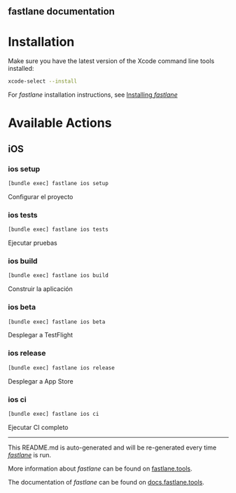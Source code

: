 fastlane documentation
----

# Installation

Make sure you have the latest version of the Xcode command line tools installed:

```sh
xcode-select --install
```

For _fastlane_ installation instructions, see [Installing _fastlane_](https://docs.fastlane.tools/#installing-fastlane)

# Available Actions

## iOS

### ios setup

```sh
[bundle exec] fastlane ios setup
```

Configurar el proyecto

### ios tests

```sh
[bundle exec] fastlane ios tests
```

Ejecutar pruebas

### ios build

```sh
[bundle exec] fastlane ios build
```

Construir la aplicación

### ios beta

```sh
[bundle exec] fastlane ios beta
```

Desplegar a TestFlight

### ios release

```sh
[bundle exec] fastlane ios release
```

Desplegar a App Store

### ios ci

```sh
[bundle exec] fastlane ios ci
```

Ejecutar CI completo

----

This README.md is auto-generated and will be re-generated every time [_fastlane_](https://fastlane.tools) is run.

More information about _fastlane_ can be found on [fastlane.tools](https://fastlane.tools).

The documentation of _fastlane_ can be found on [docs.fastlane.tools](https://docs.fastlane.tools).
